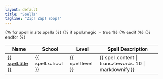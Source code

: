 ```yaml
---
layout: default
title: "Spells"
tagline: "Zip! Zap! Zoop!"
---
```

<table>
  <thead>
    <th>Name</th>
    <th>School</th>
    <th>Level</th>
    <th>Spell Description</th>
  </thead>
  <tbody>
  {% for spell in site.spells %}
    {% if spell.magic != true %}
      <tr>
        <td><a href="{{ spell.url }}">{{ spell.title }}</a></td>
        <td>{{ spell.school }}</td>
        <td>{{ spell.level }}</td>
        <td>{{ spell.content | truncatewords: 16 | markdownify }}</td>
      </tr>
    {% endif %}
  {% endfor %}
  </tbody>
</table>
